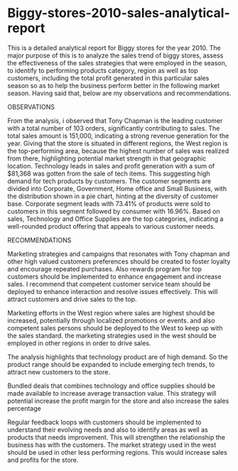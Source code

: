 # Biggy-stores-2010-sales-analytical-report
This is a detailed analytical report for Biggy stores for the year 2010. The major purpose of this is to analyze the sales trend of biggy stores, assess the effectiveness of the sales strategies that were employed in the season, to identify to performing products category, region as well as top customers, including the total profit generated in this particular sales season so as to help the business perform better in the following market season. Having said that, below are my observations and recommendations.

OBSERVATIONS 

From the analysis, i observed that Tony Chapman is the leading customer with a total number of 103 orders, significantly contributing to sales.
The total sales amount is 151,000, indicating a strong revenue generation for the year.
Giving that the store is situated in different regions, the West region is the top-performing area, because the highest number of sales was realized from there, highlighting potential market strength in that geographic location.
Technology leads in sales and profit generation with a sum of $81,368 was gotten from the sale of tech items. This suggesting high demand for tech products by customers.
The customer segments are divided into Corporate, Government, Home office and Small Business, with the distribution shown in a pie chart, hinting at the diversity of customer base. Corporate segment leads with 73.41% of products were sold to customers in this segment followed by consumer with 16.96%.
Based on sales, Technology and Office Supplies are the top categories, indicating a well-rounded product offering that appeals to various customer needs. 

RECOMMENDATIONS 

Marketing strategies and campaigns that resonates with Tony chapman and other high valued customers preferences should be created to foster loyalty and encourage repeated purchases. Also rewards program for top customers should be implemented to enhance engagement and increase sales. I recommend that competent customer service team should be deployed to enhance interaction and resolve issues effectively. This will attract customers and drive sales to the top.




Marketing efforts in the West region where sales are highest should be increased, potentially through localized promotions or events. and also competent sales persons should be deployed to the West to keep up with the sales standard. the marketing strategies used in the west should be employed in other regions in order to drive sales.




The analysis highlights that technology product are of high demand. So the product range should be expanded to include emerging tech trends, to attract new customers to the store.




Bundled deals that combines technology and office supplies should be made available to increase average transaction value. This strategy will potential increase the profit margin for the store and also increase the sales percentage 




Regular feedback loops with customers should be implemented to understand their evolving needs and also to identify areas as well as products that needs improvement. This will strengthen the relationship the business has with the customers.
The market strategy used in the west should be used in other less performing regions. This would increase sales and profits for the store.
